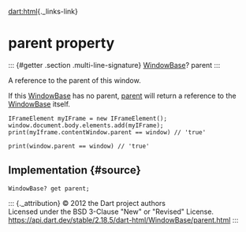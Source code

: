 [dart:html](../../dart-html/dart-html-library){._links-link}

parent property
===============

::: {#getter .section .multi-line-signature}
[WindowBase](../windowbase-class)? parent
:::

A reference to the parent of this window.

If this [WindowBase](../windowbase-class) has no parent,
[parent](parent) will return a reference to the
[WindowBase](../windowbase-class) itself.

``` {.language-dart data-language="dart"}
IFrameElement myIFrame = new IFrameElement();
window.document.body.elements.add(myIFrame);
print(myIframe.contentWindow.parent == window) // 'true'

print(window.parent == window) // 'true'
```

Implementation {#source}
--------------

``` {.language-dart data-language="dart"}
WindowBase? get parent;
```

::: {._attribution}
© 2012 the Dart project authors\
Licensed under the BSD 3-Clause \"New\" or \"Revised\" License.\
<https://api.dart.dev/stable/2.18.5/dart-html/WindowBase/parent.html>
:::
